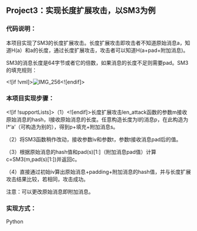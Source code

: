 ## **Project3**：实现长度扩展攻击，以****SM3****为例

### 代码说明：

本项目实现了SM3的长度扩展攻击。长度扩展攻击即攻击者不知道原始消息a，知道H(a）和a的长度，通过长度扩展攻击，攻击者可以知道H(a+pad+附加消息)。

SM3的消息长度是64字节或者它的倍数，如果消息的长度不足则需要pad。SM3的填充规则：

<![if !vml]>![IMG_256](file:///C:/Windows/TEMP/msohtmlclip1/01/clip_image002.gif)<![endif]>

### 本项目实现步骤：

<![if !supportLists]>（1）<![endif]>长度扩展攻击len_attack函数的参数m接收原始消息的hash，l接收原始消息的长度。任意构造长度为l的消息p，在此构造为l*‘a’（可构造为别的），得到p+填充+附加消息s。

（2）将SM3函数稍作改动，接收参数iv和参数t，参数t接收消息pad后的值。

（3）根据原始消息的hash值和pad(s)[1:]（附加消息pad值）计算c=SM3(m,pad(s)[1:])并返回c。

（4）直接通过初始iv算出原始消息+padding+附加消息的hash值，并与长度扩展攻击结果比较，若相同，攻击成功。

注意：可以更改原始消息即附加消息。

### 实现方式：

Python
